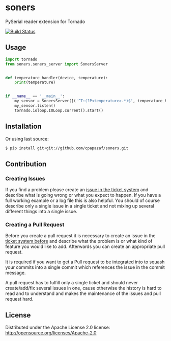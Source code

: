 # soners

PySerial reader extension for Tornado

[![Build Status](https://travis-ci.org/cpapazaf/soners.svg?branch=master)](https://travis-ci.org/cpapazaf/soners)

## Usage

```python
import tornado
from soners.soners_server import SonersServer


def temperature_handler(device, temperature):
    print(temperature)


if __name__ == '__main__':
    my_sensor = SonersServer([('^T:(?P<temperature>.*)$', temperature_handler)])
    my_sensor.listen()
    tornado.ioloop.IOLoop.current().start()
```

## Installation

Or using last source:

```bash
$ pip install git+git://github.com/cpapazaf/soners.git
```

## Contribution

### Creating Issues

If you find a problem please create an 
[issue in the ticket system](https://github.com/cpapazaf/soners/issues)
and describe what is going wrong or what you expect to happen.
If you have a full working example or a log file this is also helpful.
You should of course describe only a single issue in a single ticket and not 
mixing up several different things into a single issue.

### Creating a Pull Request

Before you create a pull request it is necessary to create an issue in
the [ticket system before](https://github.com/cpapazaf/soners/issues)
and describe what the problem is or what kind of feature you would like
to add. Afterwards you can create an appropriate pull request.

It is required if you want to get a Pull request to be integrated into to squash your
commits into a single commit which references the issue in the commit message.

A pull request has to fulfill only a single ticket and should never create/add/fix
several issues in one, cause otherwise the history is hard to read and to understand 
and makes the maintenance of the issues and pull request hard.

## License

Distributed under the Apache License 2.0 license: http://opensource.org/licenses/Apache-2.0
